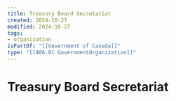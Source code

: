 ```yaml
---
title: Treasury Board Secretariat
created: 2024-10-27
modified: 2024-10-27
tags: 
- organization
isPartOf: "[[Government of Canada]]"
type: "[[406.01 GovernmentOrganization]]"
---
```

# Treasury Board Secretariat
